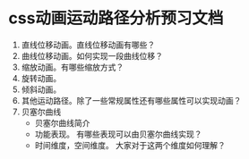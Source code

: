# css动画运动路径分析预习文档
1. 直线位移动画。直线位移动画有哪些？
2. 曲线位移动画。如何实现一段曲线位移？
3. 缩放动画。有哪些缩放方式？
4. 旋转动画。
5. 倾斜动画。
6. 其他运动路径。除了一些常规属性还有哪些属性可以实现动画？
7. 贝塞尔曲线
    - 贝塞尔曲线简介
    - 功能表现。 有哪些表现可以由贝塞尔曲线实现？
    - 时间维度，空间维度。 大家对于这两个维度如何理解？